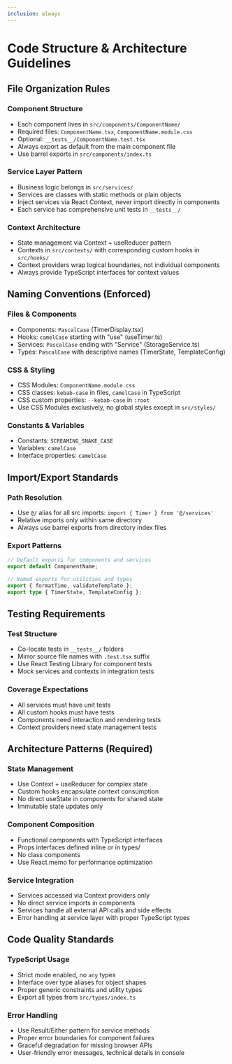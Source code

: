 ```yaml
---
inclusion: always
---
```


# Code Structure & Architecture Guidelines

## File Organization Rules

### Component Structure
- Each component lives in `src/components/ComponentName/`
- Required files: `ComponentName.tsx`, `ComponentName.module.css`
- Optional: `__tests__/ComponentName.test.tsx`
- Always export as default from the main component file
- Use barrel exports in `src/components/index.ts`

### Service Layer Pattern
- Business logic belongs in `src/services/`
- Services are classes with static methods or plain objects
- Inject services via React Context, never import directly in components
- Each service has comprehensive unit tests in `__tests__/`

### Context Architecture
- State management via Context + useReducer pattern
- Contexts in `src/contexts/` with corresponding custom hooks in `src/hooks/`
- Context providers wrap logical boundaries, not individual components
- Always provide TypeScript interfaces for context values

## Naming Conventions (Enforced)

### Files & Components
- Components: `PascalCase` (TimerDisplay.tsx)
- Hooks: `camelCase` starting with "use" (useTimer.ts)
- Services: `PascalCase` ending with "Service" (StorageService.ts)
- Types: `PascalCase` with descriptive names (TimerState, TemplateConfig)

### CSS & Styling
- CSS Modules: `ComponentName.module.css`
- CSS classes: `kebab-case` in files, `camelCase` in TypeScript
- CSS custom properties: `--kebab-case` in `:root`
- Use CSS Modules exclusively, no global styles except in `src/styles/`

### Constants & Variables
- Constants: `SCREAMING_SNAKE_CASE`
- Variables: `camelCase`
- Interface properties: `camelCase`

## Import/Export Standards

### Path Resolution
- Use `@/` alias for all src imports: `import { Timer } from '@/services'`
- Relative imports only within same directory
- Always use barrel exports from directory index files

### Export Patterns
```typescript
// Default exports for components and services
export default ComponentName;

// Named exports for utilities and types
export { formatTime, validateTemplate };
export type { TimerState, TemplateConfig };
```

## Testing Requirements

### Test Structure
- Co-locate tests in `__tests__/` folders
- Mirror source file names with `.test.tsx` suffix
- Use React Testing Library for component tests
- Mock services and contexts in integration tests

### Coverage Expectations
- All services must have unit tests
- All custom hooks must have tests
- Components need interaction and rendering tests
- Context providers need state management tests

## Architecture Patterns (Required)

### State Management
- Use Context + useReducer for complex state
- Custom hooks encapsulate context consumption
- No direct useState in components for shared state
- Immutable state updates only

### Component Composition
- Functional components with TypeScript interfaces
- Props interfaces defined inline or in types/
- No class components
- Use React.memo for performance optimization

### Service Integration
- Services accessed via Context providers only
- No direct service imports in components
- Services handle all external API calls and side effects
- Error handling at service layer with proper TypeScript types

## Code Quality Standards

### TypeScript Usage
- Strict mode enabled, no `any` types
- Interface over type aliases for object shapes
- Proper generic constraints and utility types
- Export all types from `src/types/index.ts`

### Error Handling
- Use Result/Either pattern for service methods
- Proper error boundaries for component failures
- Graceful degradation for missing browser APIs
- User-friendly error messages, technical details in console